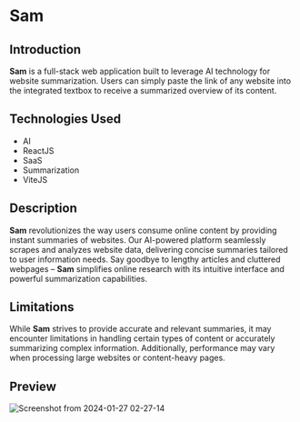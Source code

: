 # Sam

## Introduction
**Sam** is a full-stack web application built to leverage AI technology for website summarization. Users can simply paste the link of any website into the integrated textbox to receive a summarized overview of its content.

## Technologies Used
- AI
- ReactJS
- SaaS
- Summarization
- ViteJS

## Description
**Sam** revolutionizes the way users consume online content by providing instant summaries of websites. Our AI-powered platform seamlessly scrapes and analyzes website data, delivering concise summaries tailored to user information needs. Say goodbye to lengthy articles and cluttered webpages – **Sam** simplifies online research with its intuitive interface and powerful summarization capabilities.

## Limitations
While **Sam** strives to provide accurate and relevant summaries, it may encounter limitations in handling certain types of content or accurately summarizing complex information. Additionally, performance may vary when processing large websites or content-heavy pages.

## Preview

![Screenshot from 2024-01-27 02-27-14](https://github.com/kooya3/Saas/assets/84116117/7c09dc2c-8fcc-4e9a-a897-e1009ef38217)

